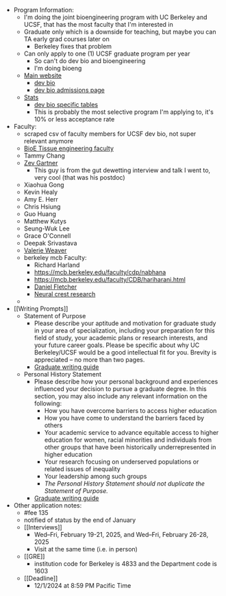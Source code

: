 - Program Information:
	- I'm doing the joint bioengineering program with UC Berkeley and UCSF, that has the most faculty that I'm interested in
	- Graduate only which is a downside for teaching, but maybe you can TA early grad courses later on
		- Berkeley fixes that problem
	- Can only apply to one (1) UCSF graduate program per year
		- So can't do dev bio and bioengineering
		- I'm doing bioeng
	- [Main website](https://graduate.ucsf.edu/)
		- [dev bio](https://dscb.ucsf.edu/)
		- [dev bio admissions page](https://dscb.ucsf.edu/admissions)
	- [Stats](https://graduate.ucsf.edu/admission/graduate-program-statistics/phd-program-statistics)
		- [dev bio specific tables](https://graduate.ucsf.edu/admission/graduate-program-statistics/phd-program-statistics/program-stats-dscb)
		- This is probably the most selective program I'm applying to, it's 10% or less acceptance rate
- Faculty:
	- scraped csv of faculty members for UCSF dev bio, not super relevant anymore
	- [BioE Tissue engineering faculty](https://bioegrad.berkeley.edu/faculty/faculty-by-research-area?tx_subject_area=tissue)
	- Tammy Chang
	- [Zev Gartner](https://gartnerlab.ucsf.edu/)
		- This guy is from the gut dewetting interview and talk I went to, very cool (that was his postdoc)
	- Xiaohua Gong
	- Kevin Healy
	- Amy E. Herr
	- Chris Hsiung
	- Guo Huang
	- Matthew Kutys
	- Seung-Wuk Lee
	- Grace O'Connell
	- Deepak Srivastava
	- [Valerie Weaver](https://weaverlab.ucsf.edu/)
	- berkeley mcb Faculty:
		- Richard Harland
		- https://mcb.berkeley.edu/faculty/cdp/nabhana
		- https://mcb.berkeley.edu/faculty/CDB/hariharani.html
		- [Daniel Fletcher](https://fletchlab.berkeley.edu/research/)
		- [Neural crest research](https://mcb.berkeley.edu/faculty/ggd/martikm)
	-
- [[Writing Prompts]]
	- Statement of Purpose
		- Please describe your aptitude and motivation for graduate study in your area of specialization, including your preparation for this field of study, your academic plans or research interests, and your future career goals. Please be specific about why UC Berkeley/UCSF would be a good intellectual fit for you. Brevity is appreciated – no more than two pages.
		- [Graduate writing guide](https://grad.berkeley.edu/admissions/steps-to-apply/requirements/statement-purpose/)
	- Personal History Statement
		- Please describe how your personal background and experiences influenced your decision to pursue a graduate degree. In this section, you may also include any relevant information on the following:
			- How you have overcome barriers to access higher education
			- How you have come to understand the barriers faced by others
			- Your academic service to advance equitable access to higher education for women, racial minorities and individuals from other groups that have been historically underrepresented in higher education
			- Your research focusing on underserved populations or related issues of inequality
			- Your leadership among such groups
			- *The Personal History Statement should not duplicate the Statement of Purpose.*
		- [Graduate writing guide](https://grad.berkeley.edu/admissions/steps-to-apply/requirements/personal-statement/)
- Other application notes:
	- #fee 135
	- notified of status by the end of January
	- [[Interviews]]
		- Wed–Fri, February 19-21, 2025, and Wed–Fri, February 26-28, 2025
		- Visit at the same time (i.e. in person)
	- [[GRE]]
		- institution code for Berkeley is 4833 and the Department code is 1603
	- [[Deadline]]
		- 12/1/2024 at 8:59 PM Pacific Time